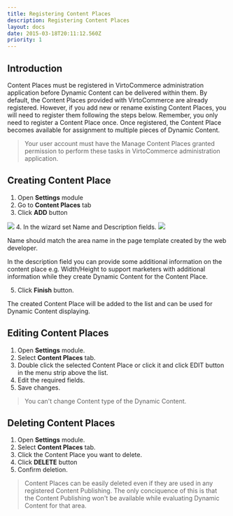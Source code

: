 ```yaml
---
title: Registering Content Places
description: Registering Content Places
layout: docs
date: 2015-03-18T20:11:12.560Z
priority: 1
---
```

## Introduction

Content Places must be registered in VirtoCommerce administration application before Dynamic Content can be delivered within them. By default, the Content Places provided with VirtoCommerce are already registered. However, if you add new or rename existing Content Places, you will need to register them following the steps below. Remember, you only need to register a Content Place once. Once registered, the Content Place becomes available for assignment to multiple pieces of Dynamic Content.

> Your user account must have the Manage Content Places granted permission to perform these tasks in VirtoCommerce administration application.

## Creating Content Place

1. Open **Settings** module
2. Go to **Content Places** tab
3. Click **ADD** button
  <img src="../../../../assets/images/docs/image2013-5-29_17_38_44.png" />
4. In the wizard set Name and Description fields.
  <img src="../../../../assets/images/docs/image2013-5-30_16_20_35.png" />

Name should match the area name in the page template created by the web developer.

In the description field you can provide some additional information on the content place e.g. Width/Height to support marketers with additional information while they create Dynamic Content for the Content Place.

5. Click **Finish** button.

The created Content Place will be added to the list and can be used for Dynamic Content displaying.

## Editing Content Places

1. Open **Settings** module.
2. Select **Content Places** tab.
3. Double click the selected Content Place or click it and click EDIT button in the menu strip above the list.
4. Edit the required fields.
5. Save changes.

> You can't change Content type of the Dynamic Content.

## Deleting Content Places

1. Open **Settings** module.
2. Select **Content Places** tab.
3. Click the Content Place you want to delete.
4. Click **DELETE** button
5. Confirm deletion.

> Content Places can be easily deleted even if they are used in any registered Content Publishing. The only conciquence of this is that the Content Publishing won't be available while evaluating Dynamic Content for that area.